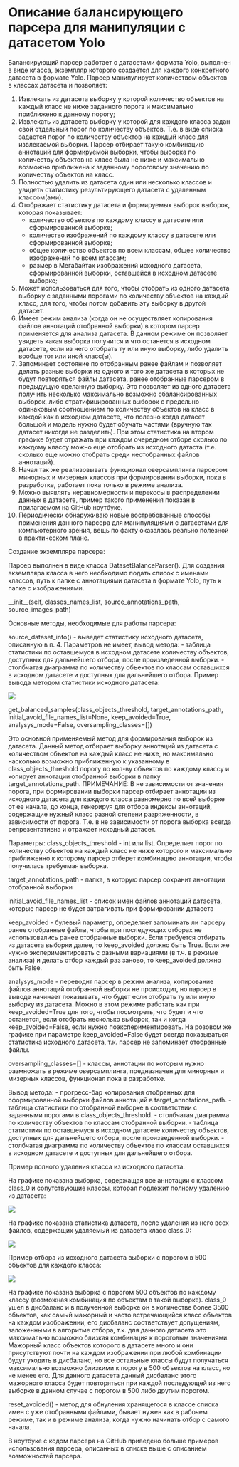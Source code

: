 # Описание балансирующего парсера для манипуляции с датасетом Yolo

Балансирующий парсер работает с датасетами формата Yolo, выполнен в виде класса, экземпляр которого создается для каждого конкретного датасета в формате Yolo. Парсер манипулирует количеством объектов в классах датасета и позволяет:

1. Извлекать из датасета выборку у которой количество объектов на каждый класс не ниже заданного порога и максимально приближено к данному порогу;
2. Извлекать из датасета выборку у которой для каждого класса задан свой отдельный порог по количеству объектов. Т.е. в виде списка задается порог по количеству объектов на каждый класс для извлекаемой выборки. Парсер отбирает такую комбинацию аннотаций для формируемой выборки, чтобы выборка по количеству объектов на класс была не ниже и максимально возможно приближена к заданному пороговому значению по количеству объектов на класс.
3. Полностью удалить из датасета один или несколько классов и увидеть статистику результирующего датасета с удаленным классом(ами).
4. Отображает статистику датасета и формируемых выборок выборок, которая показывает:
    - количество объектов по каждому классу в датасете или сформированной выборке;
    - количество изображений по каждому классу в датасете или сформированной выборке;
    - общее количество объектов по всем классам, общее количество изображений по всем классам;
    - размер в Мегабайтах изображений исходного датасета, сформированной выборки, оставшейся в исходном датасете выборке;
5. Может использоваться для того, чтобы отобрать из одного датасета выборку с заданными порогами по количеству объектов на каждый класс, для того, чтобы потом добавить эту выборку в другой датасет.
6. Имеет режим анализа (когда он не осуществляет копирования файлов аннотаций отобранной выборки) в котором парсер применяется для анализа датасета. В данном режиме он позволяет увидеть какая выборка получится и что останется в исходном датасете, если из него отобрать ту или иную выборку, либо удалить вообще тот или иной класс(ы).
7. Запоминает состояние по отобранным ранее файлам и позволяет делать разные выборки из одного и того же датасета в которых не будут повторяться файлы датасета, ранее отобранные парсером в предыдущую сделанную выборку. Это позволяет из одного датасета получить несколько максимально возможно сбалансированных выборок, либо стратифицированных выборок с предельно одинаковым соотношением по количеству объектов на класс в каждой как в исходном датасете, что полезно когда датасет большой и модель нужно будет обучать частями (вручную так датасет никогда не разделить). При этом статистика на втором графике будет отражать при каждом очередном отборе сколько по каждому классу можно еще отобрать из исходного датаста (т.е. сколько еще можно отобрать среди неотобранных файлов аннотаций).
8. Начал так же реализовывать функционал оверсамплинга парсером минорных и мизерных классов при формировании выборки, пока в разработке, работает пока только в режиме анализа.
9. Можно выявлять неравномерности и перекосы в распределении данных в датасете, пример такого применения показан в прилагаемом на GitHub ноутбуке.
10. Периодически обнаруживаю новые востребованные способы применения данного парсера для манипуляциями с датасетами для компьютерного зрения, вещь по факту оказалась реально полезной в практическом плане.

Создание экземпляра парсера:

Парсер выполнен в виде класса DatasetBalanceParser(). Для создания экземпляра класса в него необходимо подать список с именами классов, путь к папке с аннотациями датасета в формате Yolo, путь к папке с изображениями. 

\_\_init\_\_(self, classes_names_list, source_annotations_path, source_images_path)

Основные методы, необходимые для работы парсера:

source_dataset_info() - выведет статистику исходного датасета, описанную в п. 4.
Параметров не имеет, вывод метода:
    - таблица статистики по оставшемуся в исходном датасете количеству объектов, доступных для дальнейшего отбора, после произведенной выборки.
    - столбчатая диаграмма по количеству объектов по классам оставшихся в исходном датасете и доступных для дальнейшего отбора.
Пример вывода методом статистики исходного датасета:

![](./DocsImg/stat_source.png)

get_balanced_samples(class_objects_threshold, target_annotations_path, initial_avoid_file_names_list=None, keep_avoided=True, analysys_mode=False, oversampling_classes=[])

Это основной применяемый метод для формирования выборок из датасета. Данный метод отбирает выборку аннотаций из датасета с количеством объектов на каждый класс не ниже, но максимально насколько возможно приближенную к указанному в class_objects_threshold порогу по кол-ву объектов по каждому классу и копирует аннотации отобранной выборки в папку target_annotations_path. 
ПРИМЕЧАНИЕ:
В не зависимости от значения порога, при формировании выборки парсер отбирает аннотации из исходного датасета для каждого класса равномерно по всей выборке от ее начала, до конца, генерируя для отбора индексы аннотаций, содержащие нужный класс разной степени разряженности, в зависимости от порога. Т.е. в не зависимости от порога выборка всегда репрезентативна и отражает исходный датасет.

Параметры:
class_objects_threshold - int или list. Определяет порог по количеству объектов на каждый класс не ниже которого и максимально приближенно к которому парсер отберет комбинацию аннотации, чтобы получилась требуемая выборка.

target_annotations_path - папка, в которую парсер сохранит аннотации отобранной выборки

initial_avoid_file_names_list - список имен файлов аннотаций датасета, которые парсер не будет затрагивать при формировании датасета

keep_avoided - булевый параметр, определяет запоминать ли парсеру ранее отобранные файлы, чтобы при последующих отборах не использовались ранее отобранные выборки. Если требуется отбирать из датасета выборки далее, то keep_avoided должно быть True. Если же нужно экспериментировать с разными вариациями (в т.ч. в режиме анализа) и делать отбор каждый раз заново, то keep_avoided должно быть False.

analysys_mode - переводит парсер в режим анализа, копирование файлов аннотаций отобранной выборки не происходит, но парсер в выводе начинает показывать, что будет если отобрать ту или иную выборку из датасета. Можно в этом режиме работать как при keep_avoided=True для того, чтобы посмотреть, что будет и что останется, если отобрать несколько выборок, так и когда keep_avoided=False, если нужно поэкспериментировать. На розовом же графике при параметре keep_avoided=False будет всегда показываться статистика исходного датасета, т.к. парсер не запоминает отобранные файлы.

oversampling_classes=[] - классы, аннотации по которым нужно размножать в режиме оверсамплинга, предназначен для минорных и мизерных классов, функционал пока в разработке.

Вывод метода:
    - прогресс-бар копирования отобранных для сформированной выборки файлов аннотаций в target_annotations_path.
    - таблица статистики по отобранной выборке в соответствии с заданными порогами в class_objects_threshold.
    - столбчатая диаграмма по количеству объектов по классам отобранной выборки.
    - таблица статистики по оставшемуся в исходном датасете количеству объектов, доступных для дальнейшего отбора, после произведенной выборки.
    - столбчатая диаграмма по количеству объектов по классам оставшихся в исходном датасете и доступных для дальнейшего отбора. 

Пример полного удаления класса из исходного датасета.

На графике показана выборка, содержащая все аннотации с классом class_0 и сопутствующие классы, которая подлежит полному удалению из датасета:

![](./DocsImg/class_0_remove.png)

На графике показана статистика датасета, после удаления из него всех файлов, содержащих удаляемый из датасета класс class_0:

![](./DocsImg/class_0_remove_objects_remain.png)

Пример отбора из исходного датасета выборки с порогом в 500 объектов для каждого класса:

![](./DocsImg/select_500.png)

На графике показана выборка с порогом 500 объектов по каждому классу (возможная комбинация по объектам в такой выборке).
class_0 ушел в дисбаланс и в полученной выборке он в количестве более 3500 объектов, как самый мажорный и часто встречающийся класс объектов на каждом изображении, его дисбаланс соответствует допущениям, заложенными в алгоритме отбора, т.к. для данного датасета это максимально возможно близкая комбинация к пороговым значениями. Мажорный класс объектов которого в датасете много и они присутствуют почти на каждом изображении при любой комбинации будут уходить в дисбаланс, но все остальные классы будут получаться максимально возможно близкими к порогу в 500 объектов на класс, но не менее его. 
Для данного датасета данный дисбаланс этого мажорного класса будет повторяться при каждой последующей из него выборке в данном случае с порогом в 500 либо другим порогом.

reset_avoided() - метод для обнуления хранящегося в классе списка имен с уже отобранными файлами, бывает нужен как в рабочем режиме, так и в режиме анализа, когда нужно начинать отбор с самого начала.

В ноутбуке с кодом парсера на GitHub приведено больше примеров использования парсера, описанных в списке выше с описанием возможностей парсера.






